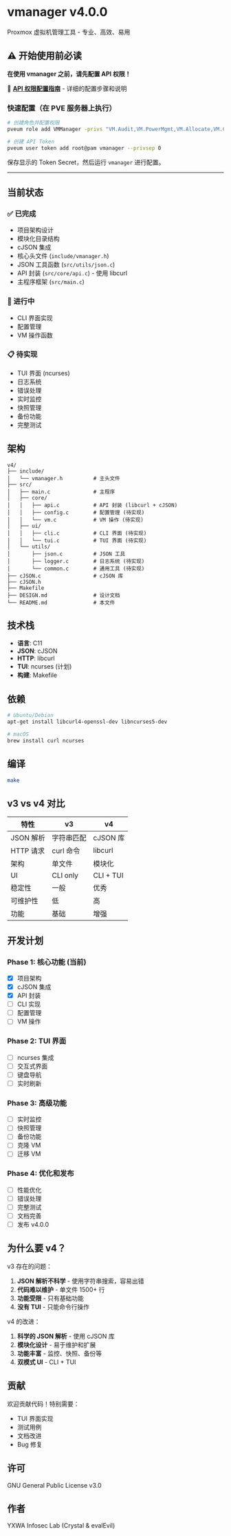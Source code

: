 # vmanager v4.0.0

Proxmox 虚拟机管理工具 - 专业、高效、易用

## ⚠️ 开始使用前必读

**在使用 vmanager 之前，请先配置 API 权限！**

📖 **[API 权限配置指南](../API_PERMISSIONS.md)** - 详细的配置步骤和说明

### 快速配置（在 PVE 服务器上执行）

```bash
# 创建角色并配置权限
pveum role add VMManager -privs "VM.Audit,VM.PowerMgmt,VM.Allocate,VM.Clone,Datastore.AllocateSpace,SDN.Use"

# 创建 API Token
pveum user token add root@pam vmanager --privsep 0
```

保存显示的 Token Secret，然后运行 `vmanager` 进行配置。

---

## 当前状态

### ✅ 已完成
- 项目架构设计
- 模块化目录结构
- cJSON 集成
- 核心头文件 (`include/vmanager.h`)
- JSON 工具函数 (`src/utils/json.c`)
- API 封装 (`src/core/api.c`) - 使用 libcurl
- 主程序框架 (`src/main.c`)

### 🚧 进行中
- CLI 界面实现
- 配置管理
- VM 操作函数

### 📋 待实现
- TUI 界面 (ncurses)
- 日志系统
- 错误处理
- 实时监控
- 快照管理
- 备份功能
- 完整测试

## 架构

```
v4/
├── include/
│   └── vmanager.h          # 主头文件
├── src/
│   ├── main.c              # 主程序
│   ├── core/
│   │   ├── api.c           # API 封装 (libcurl + cJSON)
│   │   ├── config.c        # 配置管理 (待实现)
│   │   └── vm.c            # VM 操作 (待实现)
│   ├── ui/
│   │   ├── cli.c           # CLI 界面 (待实现)
│   │   └── tui.c           # TUI 界面 (待实现)
│   └── utils/
│       ├── json.c          # JSON 工具
│       ├── logger.c        # 日志系统 (待实现)
│       └── common.c        # 通用工具 (待实现)
├── cJSON.c                 # cJSON 库
├── cJSON.h
├── Makefile
├── DESIGN.md               # 设计文档
└── README.md               # 本文件
```

## 技术栈

- **语言**: C11
- **JSON**: cJSON
- **HTTP**: libcurl
- **TUI**: ncurses (计划)
- **构建**: Makefile

## 依赖

```bash
# Ubuntu/Debian
apt-get install libcurl4-openssl-dev libncurses5-dev

# macOS
brew install curl ncurses
```

## 编译

```bash
make
```

## v3 vs v4 对比

| 特性 | v3 | v4 |
|------|----|----|
| JSON 解析 | 字符串匹配 | cJSON 库 |
| HTTP 请求 | curl 命令 | libcurl |
| 架构 | 单文件 | 模块化 |
| UI | CLI only | CLI + TUI |
| 稳定性 | 一般 | 优秀 |
| 可维护性 | 低 | 高 |
| 功能 | 基础 | 增强 |

## 开发计划

### Phase 1: 核心功能 (当前)
- [x] 项目架构
- [x] cJSON 集成
- [x] API 封装
- [ ] CLI 实现
- [ ] 配置管理
- [ ] VM 操作

### Phase 2: TUI 界面
- [ ] ncurses 集成
- [ ] 交互式界面
- [ ] 键盘导航
- [ ] 实时刷新

### Phase 3: 高级功能
- [ ] 实时监控
- [ ] 快照管理
- [ ] 备份功能
- [ ] 克隆 VM
- [ ] 迁移 VM

### Phase 4: 优化和发布
- [ ] 性能优化
- [ ] 错误处理
- [ ] 完整测试
- [ ] 文档完善
- [ ] 发布 v4.0.0

## 为什么要 v4？

v3 存在的问题：
1. **JSON 解析不科学** - 使用字符串搜索，容易出错
2. **代码难以维护** - 单文件 1500+ 行
3. **功能受限** - 只有基础功能
4. **没有 TUI** - 只能命令行操作

v4 的改进：
1. **科学的 JSON 解析** - 使用 cJSON 库
2. **模块化设计** - 易于维护和扩展
3. **功能丰富** - 监控、快照、备份等
4. **双模式 UI** - CLI + TUI

## 贡献

欢迎贡献代码！特别需要：
- TUI 界面实现
- 测试用例
- 文档改进
- Bug 修复

## 许可

GNU General Public License v3.0

## 作者

YXWA Infosec Lab (Crystal & evalEvil)
